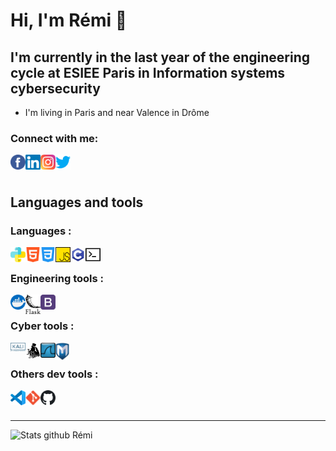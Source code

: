 [FB_Remi]: https://www.facebook.com/remi.boidet/
[Linkedin_Remi]: https://www.linkedin.com/in/r%C3%A9mi-boidet/
[Insta_Remi]: https://www.instagram.com/hermess_nrj/
[Twitter_Remi]: https://twitter.com/HermesNrj

# Hi, I'm Rémi 👋

## I'm currently in the last year of the engineering cycle at ESIEE Paris in <b>Information systems cybersecurity </b>
- I'm living in Paris and near Valence in Drôme

### Connect with me:

[<img align="left" alt="Rémi BOIDET | Facebook" width="24px" src="https://raw.githubusercontent.com/HermessNRJ/HermessNRJ/master/img/facebook.svg" />][FB_Remi]
[<img align="left" alt="Rémi BOIDET | LinkedIn" width="24px" src="https://raw.githubusercontent.com/HermessNRJ/HermessNRJ/master/img/linkedin.svg" />][Linkedin_Remi]
[<img align="left" alt="Rémi BOIDET | Instagram" width="24px" src="https://raw.githubusercontent.com/HermessNRJ/HermessNRJ/master/img/instagram.svg" />][Insta_Remi]
[<img align="left" alt="Rémi BOIDET | Twitter" width="24px" src="https://raw.githubusercontent.com/HermessNRJ/HermessNRJ/master/img/twitter.svg" />][Twitter_Remi]

<br />
<br />


## Languages and tools

### Languages :

[<img align="left" alt="Python" width="24px" src="https://raw.githubusercontent.com/HermessNRJ/HermessNRJ/master/img/python.svg" />][Linkedin_Remi]
[<img align="left" alt="HTML 5" width="24px" src="https://raw.githubusercontent.com/HermessNRJ/HermessNRJ/master/img/html-5.svg" />][Linkedin_Remi]
[<img align="left" alt="CSS 3"  width="24px" src="https://raw.githubusercontent.com/HermessNRJ/HermessNRJ/master/img/css.svg" />][Linkedin_Remi]
[<img align="left" alt="JavaScript" width="24px" src="https://raw.githubusercontent.com/HermessNRJ/HermessNRJ/master/img/js.svg" />][Linkedin_Remi]
[<img align="left" alt="C" width="24px" src="https://raw.githubusercontent.com/HermessNRJ/HermessNRJ/master/img/c.svg" />][Linkedin_Remi]
[<img align="left" alt="BASH" width="24px" src="https://raw.githubusercontent.com/HermessNRJ/HermessNRJ/master/img/terminal.svg" />][Linkedin_Remi]
<br />

### Engineering tools :

[<img align="left" alt="Docker" width="24px" src="https://raw.githubusercontent.com/HermessNRJ/HermessNRJ/master/img/docker.svg" />][Linkedin_Remi]
[<img align="left" alt="Flask" width="24px" src="https://raw.githubusercontent.com/HermessNRJ/HermessNRJ/master/img/flask.svg" />][Linkedin_Remi]
[<img align="left" alt="Bootstrap" width="24px" src="https://raw.githubusercontent.com/HermessNRJ/HermessNRJ/master/img/bootstrap.svg" />][Linkedin_Remi]
<br />


### Cyber tools :

[<img align="left" alt="Kali" width="24px" src="https://raw.githubusercontent.com/HermessNRJ/HermessNRJ/master/img/kali.svg" />][Linkedin_Remi]
[<img align="left" alt="John the ripper" width="24px" src="https://raw.githubusercontent.com/HermessNRJ/HermessNRJ/master/img/john.png" />][Linkedin_Remi]
[<img align="left" alt="Wireshark" width="24px" src="https://raw.githubusercontent.com/HermessNRJ/HermessNRJ/master/img/wireshark.svg" />][Linkedin_Remi]
[<img align="left" alt="Metasploit" width="22px" src="https://raw.githubusercontent.com/HermessNRJ/HermessNRJ/master/img/metasploit.png" />][Linkedin_Remi]

<br />


### Others dev tools :

[<img align="left" alt="Visual Studio Code" width="24px" src="https://raw.githubusercontent.com/HermessNRJ/HermessNRJ/master/img/visual_studio_code.svg" />][Linkedin_Remi]
[<img align="left" alt="Git" width="24px" src="https://raw.githubusercontent.com/HermessNRJ/HermessNRJ/master/img/git.svg" />][Linkedin_Remi]
[<img align="left" alt="GitHub" width="24px" src="https://raw.githubusercontent.com/HermessNRJ/HermessNRJ/master/img/github.svg" />][Linkedin_Remi]

<br />
<br />

***

<img align="left" alt="Stats github Rémi" src="https://github-readme-stats.vercel.app/api?username=HermessNRJ&show_icons=true&hide_border=true&count_private=true&theme=chartreuse-dark" />
